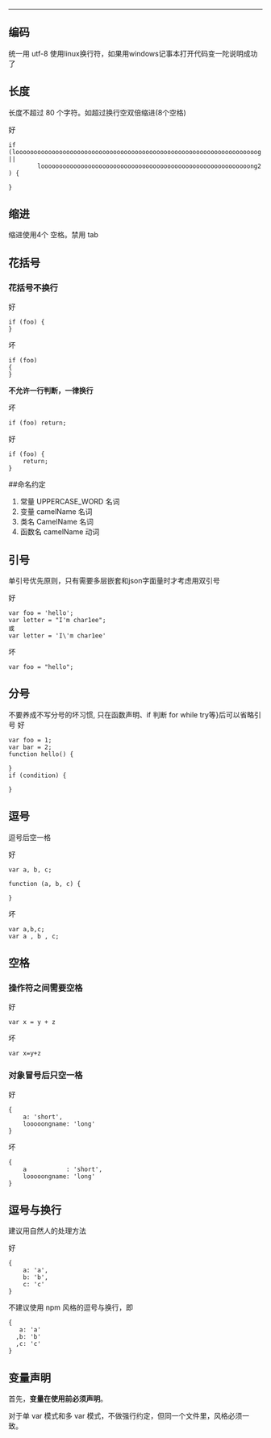 ---
## 编码

统一用 utf-8
使用linux换行符，如果用windows记事本打开代码变一陀说明成功了

## 长度

长度不超过 80 个字符。如超过换行空双倍缩进(8个空格)

好
```
if (looooooooooooooooooooooooooooooooooooooooooooooooooooooooooooooooooog ||
        loooooooooooooooooooooooooooooooooooooooooooooooooooooooooong2
) {
    
}
```

## 缩进

缩进使用4个 空格。禁用 tab


## 花括号

### 花括号不换行

好

````
if (foo) {
}
````

坏

````
if (foo)
{
}
````

**不允许一行判断，一律换行**

坏

````
if (foo) return;
````
好
```
if (foo) {
    return;
}
```

##命名约定

1. 常量 UPPERCASE_WORD 名词
2. 变量 camelName 名词
3. 类名 CamelName 名词
4. 函数名 camelName 动词

## 引号
单引号优先原则，只有需要多层嵌套和json字面量时才考虑用双引号

好
```
var foo = 'hello';
var letter = "I'm char1ee";
或
var letter = 'I\'m char1ee'
```
坏
```
var foo = "hello";
```

## 分号
不要养成不写分号的坏习惯,
只在函数声明、if 判断 for while try等}后可以省略引号
好
```
var foo = 1;
var bar = 2;
function hello() {
  
}
if (condition) {
  
}
```
## 逗号

逗号后空一格

好

```
var a, b, c;

function (a, b, c) {

}
```
坏 
```
var a,b,c;
var a , b , c;
```

## 空格

### 操作符之间需要空格

好

````
var x = y + z
````

坏

````
var x=y+z
````

### 对象冒号后只空一格

好

````
{
    a: 'short',
    looooongname: 'long'
}
````

坏

````
{
    a           : 'short',
    looooongname: 'long'
}
````

## 逗号与换行

建议用自然人的处理方法

好
````
{
    a: 'a',
    b: 'b',
    c: 'c'
}
````

不建议使用 npm 风格的逗号与换行，即

````
{
   a: 'a'
  ,b: 'b'
  ,c: 'c'
}
````


## 变量声明

首先，**变量在使用前必须声明**。

对于单 var 模式和多 var 模式，不做强行约定，但同一个文件里，风格必须一致。
